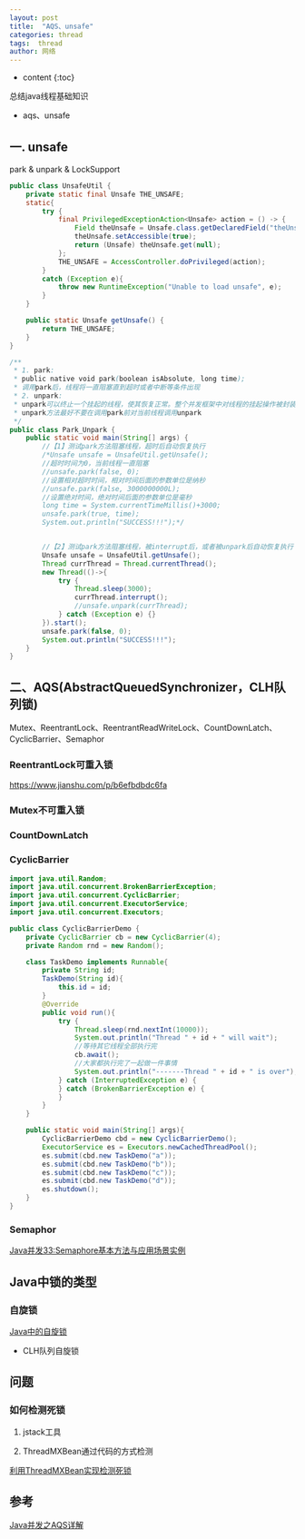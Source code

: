 ```yaml
---
layout: post
title:  "AQS、unsafe"
categories: thread
tags:  thread
author: 网络
---
```


* content
{:toc}

总结java线程基础知识

* aqs、unsafe









## 一. unsafe

park & unpark & LockSupport

```java
public class UnsafeUtil {
    private static final Unsafe THE_UNSAFE;
    static{
        try {
            final PrivilegedExceptionAction<Unsafe> action = () -> {
                Field theUnsafe = Unsafe.class.getDeclaredField("theUnsafe");
                theUnsafe.setAccessible(true);
                return (Unsafe) theUnsafe.get(null);
            };
            THE_UNSAFE = AccessController.doPrivileged(action);
        }
        catch (Exception e){
            throw new RuntimeException("Unable to load unsafe", e);
        }
    }

    public static Unsafe getUnsafe() {
        return THE_UNSAFE;
    }
}
```

```java
/**
 * 1. park:
 * public native void park(boolean isAbsolute, long time);
 * 调用park后，线程将一直阻塞直到超时或者中断等条件出现
 * 2. unpark:
 * unpark可以终止一个挂起的线程，使其恢复正常。整个并发框架中对线程的挂起操作被封装在 LockSupport类中，LockSupport类中有各种版本pack方法，但最终都调用了Unsafe.park()方法
 * unpark方法最好不要在调用park前对当前线程调用unpark
 */
public class Park_Unpark {
    public static void main(String[] args) {
        //【1】测试park方法阻塞线程，超时后自动恢复执行
        /*Unsafe unsafe = UnsafeUtil.getUnsafe();
        //超时时间为0，当前线程一直阻塞
        //unsafe.park(false, 0);
        //设置相对超时时间，相对时间后面的参数单位是纳秒
        //unsafe.park(false, 3000000000L);
        //设置绝对时间，绝对时间后面的参数单位是毫秒
        long time = System.currentTimeMillis()+3000;
        unsafe.park(true, time);
        System.out.println("SUCCESS!!!");*/


        //【2】测试park方法阻塞线程，被interrupt后，或者被unpark后自动恢复执行
        Unsafe unsafe = UnsafeUtil.getUnsafe();
        Thread currThread = Thread.currentThread();
        new Thread(()->{
            try {
                Thread.sleep(3000);
                currThread.interrupt();
                //unsafe.unpark(currThread);
            } catch (Exception e) {}
        }).start();
        unsafe.park(false, 0);
        System.out.println("SUCCESS!!!");
    }
}
```

## 二、AQS(AbstractQueuedSynchronizer，CLH队列锁)

Mutex、ReentrantLock、ReentrantReadWriteLock、CountDownLatch、CyclicBarrier、Semaphor

### ReentrantLock可重入锁

<https://www.jianshu.com/p/b6efbdbdc6fa>

### Mutex不可重入锁

### CountDownLatch

### CyclicBarrier

```java
import java.util.Random;
import java.util.concurrent.BrokenBarrierException;
import java.util.concurrent.CyclicBarrier;
import java.util.concurrent.ExecutorService;
import java.util.concurrent.Executors;

public class CyclicBarrierDemo {
    private CyclicBarrier cb = new CyclicBarrier(4);
    private Random rnd = new Random();

    class TaskDemo implements Runnable{
        private String id;
        TaskDemo(String id){
            this.id = id;
        }
        @Override
        public void run(){
            try {
                Thread.sleep(rnd.nextInt(10000));
                System.out.println("Thread " + id + " will wait");
                //等待其它线程全部执行完
                cb.await();
                //大家都执行完了一起做一件事情
                System.out.println("-------Thread " + id + " is over");
            } catch (InterruptedException e) {
            } catch (BrokenBarrierException e) {
            }
        }
    }

    public static void main(String[] args){
        CyclicBarrierDemo cbd = new CyclicBarrierDemo();
        ExecutorService es = Executors.newCachedThreadPool();
        es.submit(cbd.new TaskDemo("a"));
        es.submit(cbd.new TaskDemo("b"));
        es.submit(cbd.new TaskDemo("c"));
        es.submit(cbd.new TaskDemo("d"));
        es.shutdown();
    }
}
```

### Semaphor

[Java并发33:Semaphore基本方法与应用场景实例](https://blog.csdn.net/hanchao5272/article/details/79780045)

## Java中锁的类型

### 自旋锁

[Java中的自旋锁](https://blog.csdn.net/fuyuwei2015/article/details/83387536)

* CLH队列自旋锁

## 问题

### 如何检测死锁

1. jstack工具

2. ThreadMXBean通过代码的方式检测

[利用ThreadMXBean实现检测死锁](https://www.jianshu.com/p/6f9ddb5e05f9)

## 参考

[Java并发之AQS详解](https://www.cnblogs.com/waterystone/p/4920797.html)
